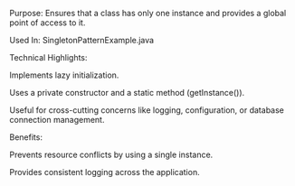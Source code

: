 Purpose:
Ensures that a class has only one instance and provides a global point of access to it.

Used In:
SingletonPatternExample.java

Technical Highlights:

Implements lazy initialization.

Uses a private constructor and a static method (getInstance()).

Useful for cross-cutting concerns like logging, configuration, or database connection management.

Benefits:

Prevents resource conflicts by using a single instance.

Provides consistent logging across the application.